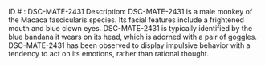 ID # : DSC-MATE-2431
Description: DSC-MATE-2431 is a male monkey of the Macaca fascicularis species. Its facial features include a frightened mouth and blue clown eyes. DSC-MATE-2431 is typically identified by the blue bandana it wears on its head, which is adorned with a pair of goggles. DSC-MATE-2431 has been observed to display impulsive behavior with a tendency to act on its emotions, rather than rational thought.